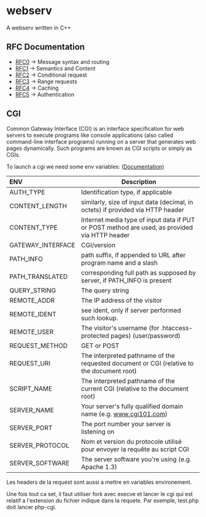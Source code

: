 # webserv
A webserv written in C++

## RFC Documentation
- [RFC0](https://tools.ietf.org/html/rfc7230) -> Message syntax and routing
- [RFC1](https://tools.ietf.org/html/rfc7231) -> Semantics and Content
- [RFC2](https://tools.ietf.org/html/rfc7232) -> Conditional request
- [RFC3](https://tools.ietf.org/html/rfc7233) -> Range requests
- [RFC4](https://tools.ietf.org/html/rfc7234) -> Caching
- [RFC5](https://tools.ietf.org/html/rfc7235) -> Authentication

## CGI
Common Gateway Interface (CGI) is an interface specification for web servers to execute programs like console applications 
(also called command-line interface programs) running on a server that generates web pages dynamically. 
Such programs are known as CGI scripts or simply as CGIs.

To launch a cgi we need some env variables: [(Documentation)](http://www.cgi101.com/book/index.html)

|        ENV        | Description                                                                                   |
|:------------------|-----------------------------------------------------------------------------------------------|
| AUTH_TYPE         | Identification type, if applicable                                                            |
| CONTENT_LENGTH    | similarly, size of input data (decimal, in octets) if provided via HTTP header                |
| CONTENT_TYPE      | Internet media type of input data if PUT or POST method are used, as provided via HTTP header |
| GATEWAY_INTERFACE | CGI/version                                                                                   |
| PATH_INFO         | path suffix, if appended to URL after program name and a slash                                |
| PATH_TRANSLATED   | corresponding full path as supposed by server, if PATH_INFO is present                        |
| QUERY_STRING      | The query string                                                                              |
| REMOTE_ADDR       | The IP address of the visitor                                                                 |
| REMOTE_IDENT      | see ident, only if server performed such lookup.                                              |
| REMOTE_USER       | The visitor's username (for .htaccess-protected pages) (user/password)                        |
| REQUEST_METHOD    | GET or POST                                                                                   |
| REQUEST_URI       | The interpreted pathname of the requested document or CGI (relative to the document root)     |
| SCRIPT_NAME       | The interpreted pathname of the current CGI (relative to the document root)                   |
| SERVER_NAME       | Your server's fully qualified domain name (e.g. www.cgi101.com)                               |
| SERVER_PORT       | The port number your server is listening on                                                   |
| SERVER_PROTOCOL   | Nom et version du protocole utilisé pour envoyer la requête au script CGI                     |
| SERVER_SOFTWARE   | The server software you're using (e.g. Apache 1.3)                                            |

Les headers de la request sont aussi a mettre en variables environement.

Une fois tout ca set, il faut utiliser fork avec execve et lancer le cgi qui est relatif a l'extension du fichier indique
dans la requete. Par exemple, test.php doit lancer php-cgi.